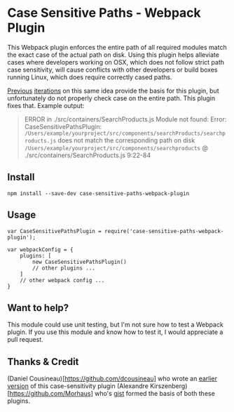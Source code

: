 Case Sensitive Paths - Webpack Plugin
==========

This Webpack plugin enforces the entire path of all required modules match the exact case of the actual path on disk.
Using this plugin helps alleviate cases where developers working on OSX, which does not follow strict path case sensitivity,
will cause conflicts with other developers or build boxes running Linux, which does require correctly cased paths.

[Previous](https://gist.github.com/Morhaus/333579c2a5b4db644bd50) [iterations](https://github.com/dcousineau/force-case-sensitivity-webpack-plugin) on this same idea provide the basis for this plugin, but unfortunately do not properly check case on
the entire path. This plugin fixes that. Example output:

> ERROR in ./src/containers/SearchProducts.js
  Module not found: Error: CaseSensitivePathsPlugin: `/Users/example/yourproject/src/components/searchProducts/searchproducts.js` does not match the corresponding path on disk `/Users/example/yourproject/src/components/searchproducts`
   @ ./src/containers/SearchProducts.js 9:22-84

Install
----
    npm install --save-dev case-sensitive-paths-webpack-plugin

Usage
----

    var CaseSensitivePathsPlugin = require('case-sensitive-paths-webpack-plugin');

    var webpackConfig = {
        plugins: [
            new CaseSensitivePathsPlugin()
            // other plugins ...
        ]
        // other webpack config ...
    }
    
Want to help?
----
This module could use unit testing, but I'm not sure how to test a Webpack plugin. If you use this module and know how to test it,
I would appreciate a pull request.
   
Thanks & Credit
----
(Daniel Cousineau)[https://github.com/dcousineau] who wrote an [earlier version](https://github.com/dcousineau/force-case-sensitivity-webpack-plugin) of this case-sensitivity plugin
(Alexandre Kirszenberg)[https://github.com/Morhaus] who's [gist](https://gist.github.com/Morhaus/333579c2a5b4db644bd5) formed the basis of both these plugins.
